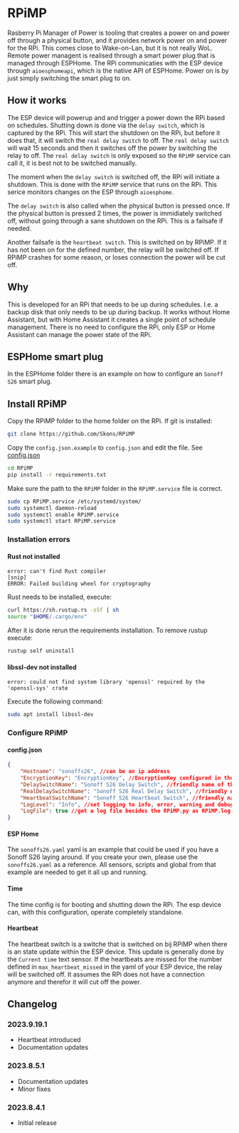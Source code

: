# RPiMP

Rasberry Pi Manager of Power is tooling that creates a power on and power off through a physical button, and it provides network power on and power for the RPi. This comes close to Wake-on-Lan, but it is not really WoL. Remote power managent is realised through a smart power plug that is managed through ESPHome. The RPi communicaties with the ESP device through `aioesphomeapi`, which is the native API of ESPHome. Power on is by just simply switching the smart plug to on.

## How it works

The ESP device will powerup and and trigger a power down the RPi based on schedules. Shutting down is done via the `delay switch`, which is captured by the RPi. This will start the shutdown on the RPi, but before it does that, it will switch the `real delay switch` to off. The `real delay switch` will wait 15 seconds and then it switches off the power by switching the relay to off. The `real delay switch` is only exposed so the `RPiMP` service can call it, it is best not to be switched manually.

The moment when the `delay switch` is switched off, the RPi will initiate a shutdown. This is done with the `RPiMP` service that runs on the RPi. This serice monitors changes on the ESP through `aioesphome`.

The `delay switch` is also called when the physical button is pressed once. If the physical button is pressed 2 times, the power is immidiately switched off, without going through a sane shutdown on the RPi. This is a failsafe if needed.

Another failsafe is the `heartbeat switch`. This is switched on by RPiMP. If it has not been on for the defined number, the relay will be switched off. If RPiMP crashes for some reason, or loses connection the power will be cut off.

## Why

This is developed for an RPi that needs to be up during schedules. I.e. a backup disk that only needs to be up during backup. It works without Home Assistant, but with Home Assistant it creates a single point of schedule management. There is no need to configure the RPi, only ESP or Home Assistant can manage the power state of the RPi.

## ESPHome smart plug

In the ESPHome folder there is an example on how to configure an `Sonoff S26` smart plug.

## Install RPiMP

Copy the RPiMP folder to the home folder on the RPi. If git is installed:

```bash
git clone https://github.com/Skons/RPiMP
```

Copy the `config.json.example` to `config.json` and edit the file. See [config.json](#configjson)

```bash
cd RPiMP
pip install -r requirements.txt
```

Make sure the path to the `RPiMP` folder in the `RPiMP.service` file is correct.

```bash
sudo cp RPiMP.service /etc/systemd/system/
sudo systemctl daemon-reload
sudo systemctl enable RPiMP.service
sudo systemctl start RPiMP.service
```

### Installation errors

#### Rust not installed

```
error: can't find Rust compiler
[snip]
ERROR: Failed building wheel for cryptography
```

Rust needs to be installed, execute:

```bash
curl https://sh.rustup.rs -sSf | sh
source "$HOME/.cargo/env"
```

After it is done rerun the requirements installation. To remove rustup execute:


```bash
rustup self uninstall
```

#### libssl-dev not installed

```
error: could not find system library 'openssl' required by the 'openssl-sys' crate
```

Execute the following command:


```bash
sudo apt install libssl-dev
```

### Configure RPiMP

#### config.json

```json
{
    "Hostname": "sonoffs26", //can be an ip address
    "EncryptionKey": "EncryptionKey", //EncryptionKey configured in the yaml
    "DelaySwitchName": "Sonoff S26 Delay Switch", //friendly name of the delay switch
    "RealDelaySwitchName": "Sonoff S26 Real Delay Switch", //friendly name of the real delay switch
    "HeartbeatSwitchName": "Sonoff S26 Heartbeat Switch", //friendly name of the heartbeat switch
    "LogLevel": "Info", //set logging to info, error, warning and debug
    "LogFile": true //get a log file besides the RPiMP.py as RPiMP.log
}
```

#### ESP Home

The `sonoffs26.yaml` yaml is an example that could be used if you have a Sonoff S26 laying around. If you create your own, please use the `sonoffs26.yaml` as a reference. All sensors, scripts and global from that example are needed to get it all up and running.

#### Time

The time config is for booting and shutting down the RPi. The esp device can, with this configuration, operate completely standalone.

#### Heartbeat

The heartbeat switch is a switche that is switched on bij RPiMP when there is an state update within the ESP device. This update is generally done by the `Current time` text sensor. If the heartbeats are missed for the number defined in `max_heartbeat_missed` in the yaml of your ESP device, the relay will be switched off. It assumes the RPi does not have a connection anymore and therefor it will cut off the power.

## Changelog

### 2023.9.19.1

- Heartbeat introduced
- Documentation updates

### 2023.8.5.1

- Documentation updates
- Minor fixes

### 2023.8.4.1

- Initial release